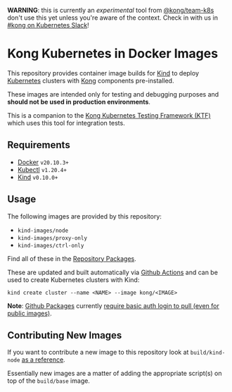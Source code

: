 **WARNING**: this is currently an _experimental_ tool from [@kong/team-k8s](https://github.com/orgs/Kong/teams/team-k8s) don't use this yet unless you're aware of the context. Check in with us in [#kong on Kubernetes Slack][slack]!

[slack]:https://kubernetes.slack.com/messages/kong

# Kong Kubernetes in Docker Images

This repository provides container image builds for [Kind][kind] to deploy [Kubernetes][k8s] clusters with [Kong][konghq] components pre-installed.

These images are intended only for testing and debugging purposes and **should not be used in production environments**.

This is a companion to the [Kong Kubernetes Testing Framework (KTF)][ktf] which uses this tool for integration tests.

[kind]:https://kind.sigs.k8s.io
[k8s]:https://kubernetes.io
[konghq]:https://konghq.com
[ktf]:https://github.com/kong/kind-images

## Requirements

- [Docker][docker] `v20.10.3+`
- [Kubectl][kubectl] `v1.20.4+`
- [Kind][kind] `v0.10.0+`

[docker]:https://www.docker.com/get-started
[kubectl]:https://kubernetes.io/docs/tasks/tools/install-kubectl/
[kind]:https://github.com/kubernetes-sigs/kind

## Usage

The following images are provided by this repository:

- `kind-images/node`
- `kind-images/proxy-only`
- `kind-images/ctrl-only`

Find all of these in the [Repository Packages][repopkg].

These are updated and built automatically via [Github Actions][actions] and can be used to create Kubernetes clusters with Kind:

```shell
kind create cluster --name <NAME> --image kong/<IMAGE>
```

**Note**: [Github Packages][pkg] currently [require basic auth login to pull (even for public images)][auth].

[repopkg]:https://github.com/orgs/Kong/packages?repo_name=kind-images
[actions]:https://github.com/features/actions
[pkg]:https://github.com/features/packages
[auth]:https://docs.github.com/en/packages/guides/pushing-and-pulling-docker-images#authenticating-to-github-container-registry

## Contributing New Images

If you want to contribute a new image to this repository look at `build/kind-node` [as a reference][ref].

Essentially new images are a matter of adding the appropriate script(s) on top of the `build/base` image.

[ref]:/build/kind-node/README.md
